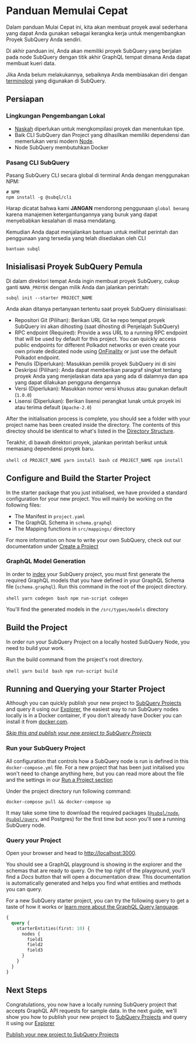 # Panduan Memulai Cepat

Dalam panduan Mulai Cepat ini, kita akan membuat proyek awal sederhana yang dapat Anda gunakan sebagai kerangka kerja untuk mengembangkan Proyek SubQuery Anda sendiri.

Di akhir panduan ini, Anda akan memiliki proyek SubQuery yang berjalan pada node SubQuery dengan titik akhir GraphQL tempat dimana Anda dapat membuat kueri data.

Jika Anda belum melakukannya, sebaiknya Anda membiasakan diri dengan [terminologi](../#terminology) yang digunakan di SubQuery.

## Persiapan

### Lingkungan Pengembangan Lokal

- [Naskah](https://www.typescriptlang.org/) diperlukan untuk mengkompilasi proyek dan menentukan tipe.
- Baik CLI SubQuery dan Project yang dihasilkan memiliki dependensi dan memerlukan versi modern [Node](https://nodejs.org/en/).
- Node SubQuery membutuhkan Docker

### Pasang CLI SubQuery

Pasang SubQuery CLI secara global di terminal Anda dengan menggunakan NPM:

```shell
# NPM
npm install -g @subql/cli
```

Harap dicatat bahwa kami **JANGAN** mendorong penggunaan `global benang` karena manajemen ketergantungannya yang buruk yang dapat menyebabkan kesalahan di masa mendatang.

Kemudian Anda dapat menjalankan bantuan untuk melihat perintah dan penggunaan yang tersedia yang telah disediakan oleh CLI

```shell
bantuan subql
```

## Inisialisasi Proyek SubQuery Pemula

Di dalam direktori tempat Anda ingin membuat proyek SubQuery, cukup ganti `NAMA_PROYEK` dengan milik Anda dan jalankan perintah:

```shell
subql init --starter PROJECT_NAME
```

Anda akan ditanya pertanyaan tertentu saat proyek SubQuery diinisialisasi:

- Repositori Git (Pilihan): Berikan URL Git ke repo tempat proyek SubQuery ini akan dihosting (saat dihosting di Penjelajah SubQuery)
- RPC endpoint (Required): Provide a wss URL to a running RPC endpoint that will be used by default for this project. You can quickly access public endpoints for different Polkadot networks or even create your own private dedicated node using [OnFinality](https://app.onfinality.io) or just use the default Polkadot endpoint.
- Penulis (Diperlukan): Masukkan pemilik proyek SubQuery ini di sini
- Deskripsi (Pilihan): Anda dapat memberikan paragraf singkat tentang proyek Anda yang menjelaskan data apa yang ada di dalamnya dan apa yang dapat dilakukan pengguna dengannya
- Versi (Diperlukan): Masukkan nomor versi khusus atau gunakan default (`1.0.0`)
- Lisensi (Diperlukan): Berikan lisensi perangkat lunak untuk proyek ini atau terima default (`Apache-2.0`)

After the initialisation process is complete, you should see a folder with your project name has been created inside the directory. The contents of this directoy should be identical to what's listed in the [Directory Structure](../create/introduction.md#directory-structure).

Terakhir, di bawah direktori proyek, jalankan perintah berikut untuk memasang dependensi proyek baru.

<CodeGroup> <CodeGroupItem title="YARN" active> ```shell cd PROJECT_NAME yarn install ``` </CodeGroupItem>
<CodeGroupItem title="NPM"> ```bash cd PROJECT_NAME npm install ``` </CodeGroupItem> </CodeGroup>

## Configure and Build the Starter Project

In the starter package that you just initialised, we have provided a standard configuration for your new project. You will mainly be working on the following files:

- The Manifest in `project.yaml`
- The GraphQL Schema in `schema.graphql`
- The Mapping functions in `src/mappings/` directory

For more information on how to write your own SubQuery, check out our documentation under [Create a Project](../create/introduction.md)

### GraphQL Model Generation

In order to [index](../run/run.md) your SubQuery project, you must first generate the required GraphQL models that you have defined in your GraphQL Schema file (`schema.graphql`). Run this command in the root of the project directory.

<CodeGroup> <CodeGroupItem title="YARN" active> ```shell yarn codegen ``` </CodeGroupItem>
<CodeGroupItem title="NPM"> ```bash npm run-script codegen ``` </CodeGroupItem> </CodeGroup>

You'll find the generated models in the `/src/types/models` directory

## Build the Project

In order run your SubQuery Project on a locally hosted SubQuery Node, you need to build your work.

Run the build command from the project's root directory.

<CodeGroup> <CodeGroupItem title="YARN" active> ```shell yarn build ``` </CodeGroupItem>
<CodeGroupItem title="NPM"> ```bash npm run-script build ``` </CodeGroupItem> </CodeGroup>

## Running and Querying your Starter Project

Although you can quickly publish your new project to [SubQuery Projects](https://project.subquery.network) and query it using our [Explorer](https://explorer.subquery.network), the easiest way to run SubQuery nodes locally is in a Docker container, if you don't already have Docker you can install it from [docker.com](https://docs.docker.com/get-docker/).

[_Skip this and publish your new project to SubQuery Projects_](../publish/publish.md)

### Run your SubQuery Project

All configuration that controls how a SubQuery node is run is defined in this `docker-compose.yml` file. For a new project that has been just initalised you won't need to change anything here, but you can read more about the file and the settings in our [Run a Project section](../run/run.md)

Under the project directory run following command:

```shell
docker-compose pull && docker-compose up
```

It may take some time to download the required packages ([`@subql/node`](https://www.npmjs.com/package/@subql/node), [`@subql/query`](https://www.npmjs.com/package/@subql/query), and Postgres) for the first time but soon you'll see a running SubQuery node.

### Query your Project

Open your browser and head to [http://localhost:3000](http://localhost:3000).

You should see a GraphQL playground is showing in the explorer and the schemas that are ready to query. On the top right of the playground, you'll find a _Docs_ button that will open a documentation draw. This documentation is automatically generated and helps you find what entities and methods you can query.

For a new SubQuery starter project, you can try the following query to get a taste of how it works or [learn more about the GraphQL Query language](../query/graphql.md).

```graphql
{
  query {
    starterEntities(first: 10) {
      nodes {
        field1
        field2
        field3
      }
    }
  }
}
```

## Next Steps

Congratulations, you now have a locally running SubQuery project that accepts GraphQL API requests for sample data. In the next guide, we'll show you how to publish your new project to [SubQuery Projects](https://project.subquery.network) and query it using our [Explorer](https://explorer.subquery.network)

[Publish your new project to SubQuery Projects](../publish/publish.md)
